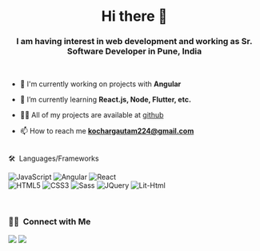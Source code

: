 <h1 align="center">Hi there 👋</h1>
<h3 align="center">I am having interest in web development and working as Sr. Software Developer in Pune, India</h3>
<br>

- 🔭 I'm currently working on projects with **Angular**
- 🌱 I’m currently learning **React.js, Node, Flutter, etc.**

- 👨‍💻 All of my projects are available at [github](https://github.com/GautamSKochar?tab=repositories)

- 📫 How to reach me **kochargautam224@gmail.com**

<br>
🛠 &nbsp;Languages/Frameworks

![JavaScript](https://img.shields.io/badge/-JavaScript-%23F7DF1C?style=for-the-badge&logo=javascript&logoColor=000000&labelColor=%23F7DF1C&color=%23FFCE5A)
![Angular](https://img.shields.io/badge/Angular-0175C2?style=for-the-badge&logo=angular&logoColor=white)
![React](https://img.shields.io/badge/-React-61DAFB?style=for-the-badge&logo=react&logoColor=ffffff)
<br>
![HTML5](https://img.shields.io/badge/-HTML5-%23E44D27?style=for-the-badge&logo=html5&logoColor=ffffff)
![CSS3](https://img.shields.io/badge/-CSS3-%231572B6?style=for-the-badge&logo=css3)
![Sass](https://img.shields.io/badge/-Sass-%23CC6699?style=for-the-badge&logo=sass&logoColor=ffffff)
![JQuery](https://img.shields.io/badge/jQuery-0769AD?style=for-the-badge&logo=jquery&logoColor=ffffff)
![Lit-Html](https://img.shields.io/badge/LitHtml-55578?style=for-the-badge&logoColor=ffffff)

<br/>

### 🤝🏻 &nbsp;Connect with Me

<p>
<a href="https://www.linkedin.com/in/gautamskochar/"><img src="https://img.shields.io/badge/-gautamskochar-0077B5?style=flat&logo=Linkedin&logoColor=white"/></a>
<a href="mailto:kochargautam224@gmail.com"><img src="https://img.shields.io/badge/-kochargautam224@gmail.com-D14836?style=flat&logo=Gmail&logoColor=white"/></a>
</p>
